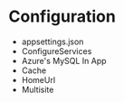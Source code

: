 # Configuration

- appsettings.json
- ConfigureServices
- Azure's MySQL In App
- Cache
- HomeUrl
- Multisite